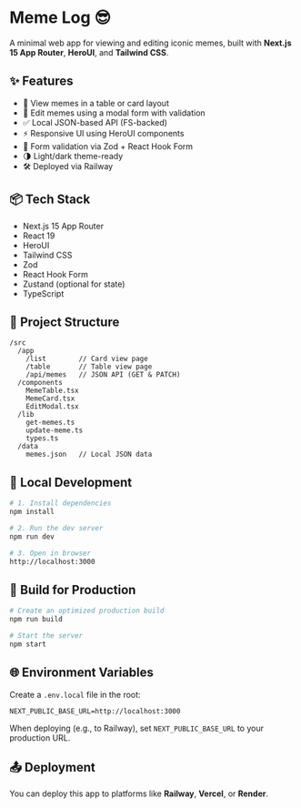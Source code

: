 # Meme Log 😎

A minimal web app for viewing and editing iconic memes, built with **Next.js 15 App Router**, **HeroUI**, and **Tailwind CSS**.

## ✨ Features

- 📄 View memes in a table or card layout
- 🔎 Edit memes using a modal form with validation
- ✅ Local JSON-based API (FS-backed)
- ⚡ Responsive UI using HeroUI components
- 🧠 Form validation via Zod + React Hook Form
- 🌗 Light/dark theme-ready
- 🛠️ Deployed via Railway

## 📦 Tech Stack

- Next.js 15 App Router
- React 19
- HeroUI
- Tailwind CSS
- Zod
- React Hook Form
- Zustand (optional for state)
- TypeScript

## 📂 Project Structure

```
/src
  /app
    /list        // Card view page
    /table       // Table view page
    /api/memes   // JSON API (GET & PATCH)
  /components
    MemeTable.tsx
    MemeCard.tsx
    EditModal.tsx
  /lib
    get-memes.ts
    update-meme.ts
    types.ts
  /data
    memes.json   // Local JSON data
```

## 🧪 Local Development

```bash
# 1. Install dependencies
npm install

# 2. Run the dev server
npm run dev

# 3. Open in browser
http://localhost:3000
```

## 🔧 Build for Production

```bash
# Create an optimized production build
npm run build

# Start the server
npm start
```

## 🌐 Environment Variables

Create a `.env.local` file in the root:

```
NEXT_PUBLIC_BASE_URL=http://localhost:3000
```

When deploying (e.g., to Railway), set `NEXT_PUBLIC_BASE_URL` to your production URL.

## 📤 Deployment

You can deploy this app to platforms like **Railway**, **Vercel**, or **Render**.
